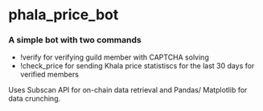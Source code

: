 # phala_price_bot

### A simple bot with two commands
* !verify for verifying guild member with CAPTCHA solving
* !check_price for sending Khala price statistiscs for the last 30 days for verified members

Uses Subscan API for on-chain data retrieval and Pandas/ Matplotlib for data crunching.
